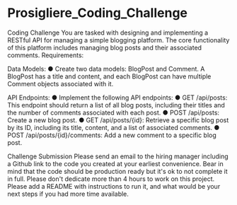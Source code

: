 # Prosigliere_Coding_Challenge

Coding Challenge
You are tasked with designing and implementing a RESTful API for managing a simple blogging
platform. The core functionality of this platform includes managing blog posts and their
associated comments.
Requirements:

Data Models:
● Create two data models: BlogPost and Comment. A BlogPost has a title and
content, and each BlogPost can have multiple Comment objects associated with
it.

API Endpoints:
● Implement the following API endpoints:
● GET /api/posts: This endpoint should return a list of all blog posts,
including their titles and the number of comments associated with each
post.
● POST /api/posts: Create a new blog post.
● GET /api/posts/{id}: Retrieve a specific blog post by its ID, including its
title, content, and a list of associated comments.
● POST /api/posts/{id}/comments: Add a new comment to a specific blog
post.


Challenge Submission
Please send an email to the hiring manager including a Github link to the code you created at your
earliest convenience. Bear in mind that the code should be production ready but it's ok to not
complete it in full. Please don't dedicate more than 4 hours to work on this project.
Please add a README with instructions to run it, and what would be your next steps if you had more
time available.
